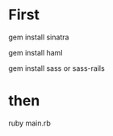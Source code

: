 # First
gem install sinatra

gem install haml

gem install sass or sass-rails

# then

ruby main.rb
